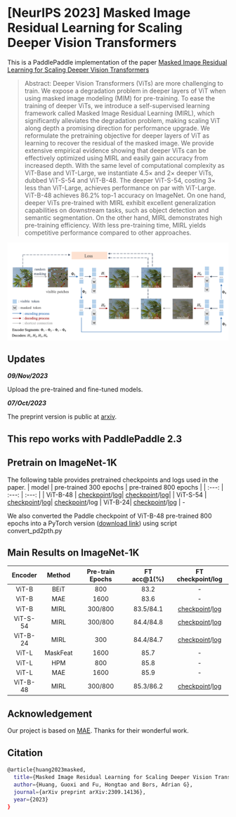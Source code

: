 # [NeurIPS 2023] Masked Image Residual Learning for Scaling Deeper Vision Transformers
This is a PaddlePaddle implementation of the paper [Masked Image Residual Learning for Scaling Deeper Vision Transformers](https://openreview.net/pdf?id=7WTA298wts)
> Abstract: Deeper Vision Transformers (ViTs) are more challenging to train. We expose a
degradation problem in deeper layers of ViT when using masked image modeling
(MIM) for pre-training. To ease the training of deeper ViTs, we introduce a self-supervised learning framework called Masked Image Residual Learning (MIRL),
which significantly alleviates the degradation problem, making scaling ViT along
depth a promising direction for performance upgrade. We reformulate the pretraining objective for deeper layers of ViT as learning to recover the residual of the
masked image. We provide extensive empirical evidence showing that deeper ViTs
can be effectively optimized using MIRL and easily gain accuracy from increased
depth. With the same level of computational complexity as ViT-Base and ViT-Large,
we instantiate 4.5× and 2× deeper ViTs, dubbed ViT-S-54 and ViT-B-48. The
deeper ViT-S-54, costing 3× less than ViT-Large, achieves performance on par with
ViT-Large. ViT-B-48 achieves 86.2% top-1 accuracy on ImageNet. On one hand,
deeper ViTs pre-trained with MIRL exhibit excellent generalization capabilities
on downstream tasks, such as object detection and semantic segmentation. On the
other hand, MIRL demonstrates high pre-training efficiency. With less pre-training
time, MIRL yields competitive performance compared to other approaches.

<div align='center'>
<img src="asset/mirl_arch.png" alt="Architecture" width="880" style="display: block;"/>
</div>





## Updates

***09/Nov/2023***

Upload the pre-trained and fine-tuned models.

***07/Oct/2023***

The preprint version is public at [arxiv](https://arxiv.org/abs/2309.14136).

## This repo works with PaddlePaddle 2.3

## Pretrain on ImageNet-1K
The following table provides pretrained checkpoints and logs used in the paper.
| model | pre-trained 300 epochs | pre-trained 800 epochs  |
| :---: | :---: | :---: |
| ViT-B-48 | [checkpoint](https://pan.baidu.com/s/1H3gpMl4-S0gFibv5xbJDHQ?pwd=mirl)/[log](https://pan.baidu.com/s/1ZmW1KyrzLBvD52buX1GqAQ?pwd=mirl)| [checkpoint](https://pan.baidu.com/share/init?surl=bpyLctZy6Ww2QQ-s9KiSjQ&pwd=mirl)/[log](https://pan.baidu.com/s/1XKBXSLbyPqeXFREaTdmupQ?pwd=mirl)|
| ViT-S-54 | [checkpoint](https://pan.baidu.com/s/12CxU36H6a6oObMllwX7izQ?pwd=mirl)/[log](https://pan.baidu.com/s/1IwvQYMjhyGCLXpDFfHXjww?pwd=mirl)| [checkpoint](https://pan.baidu.com/share/init?surl=oF0Gnhhlx6gdgUhIjjDl6Q&pwd=mirl)/log |
ViT-B-24| [checkpoint](https://pan.baidu.com/s/1BLywX8vam47FWMO1zsVxFA?pwd=mirl)/[log](https://pan.baidu.com/s/1yO-ZpjuFZ5erLq-Gy3sTZw?pwd=mirl) | -

We also converted the Paddle checkpoint of ViT-B-48 pre-trained 800 epochs into a PyTorch version ([download link](https://pan.baidu.com/s/1u3Kv1ENTRi3oD-usRkHQSA?pwd=mirl 
)) using script convert_pd2pth.py

## Main Results on ImageNet-1K
| Encoder | Method | Pre-train Epochs | FT acc@1(%) | FT checkpoint/log |
| :---: | :---: | :---: | :---: | :---: |
| ViT-B | BEiT | 800 | 83.2 | - |
| ViT-B | MAE | 1600 | 83.6 | - |
| ViT-B | MIRL | 300/800 | 83.5/84.1 | [checkpoint](https://pan.baidu.com/s/1chhS8_D5EDlHgE07ohOVtw?pwd=mirl)/[log](https://pan.baidu.com/s/15qs-OsoAE_ZVPCZPhChi4g?pwd=mirl) |
| ViT-S-54 | MIRL | 300/800 | 84.4/84.8 | [checkpoint](https://pan.baidu.com/s/1THSNteL07zLSnSLgDm2z8A?pwd=mirl)/[log](https://pan.baidu.com/s/1CZ4ZX5Ja-OYNY8NwWD2mgA?pwd=mirl) |
| ViT-B-24 | MIRL | 300 | 84.4/84.7 | [checkpoint](https://pan.baidu.com/s/1znSpIMcYpH7HCsxr-Cf86A?pwd=mirl)/[log](https://pan.baidu.com/s/1duG4gz3mj64TmNqThXWZvA?pwd=mirl) |
| ViT-L | MaskFeat | 1600 | 85.7 | - |
| ViT-L | HPM | 800 | 85.8 | - |
| ViT-L | MAE | 1600 | 85.9 | - |
| ViT-B-48 | MIRL | 300/800 | 85.3/86.2 | [checkpoint](https://pan.baidu.com/s/1upUTIkGgWGQQFR1y7hLT4A?pwd=mirl)/[log](https://pan.baidu.com/s/1yiKqt7SCQI1LhjKr4QhoFA?pwd=mirl) |

## Acknowledgement
Our project is based on [MAE](https://github.com/facebookresearch/mae). Thanks for their wonderful work.


## Citation

```bash
@article{huang2023masked,
  title={Masked Image Residual Learning for Scaling Deeper Vision Transformers},
  author={Huang, Guoxi and Fu, Hongtao and Bors, Adrian G},
  journal={arXiv preprint arXiv:2309.14136},
  year={2023}
}
```

